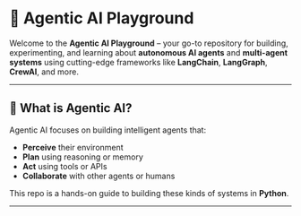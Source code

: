 # 🤖 Agentic AI Playground

Welcome to the **Agentic AI Playground** – your go-to repository for building, experimenting, and learning about **autonomous AI agents** and **multi-agent systems** using cutting-edge frameworks like **LangChain**, **LangGraph**, **CrewAI**, and more.

---

## 🧠 What is Agentic AI?

Agentic AI focuses on building intelligent agents that:
- **Perceive** their environment
- **Plan** using reasoning or memory
- **Act** using tools or APIs
- **Collaborate** with other agents or humans

This repo is a hands-on guide to building these kinds of systems in **Python**.

---



